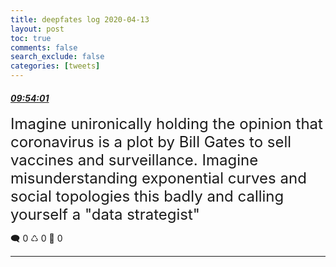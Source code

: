 ```yaml
---
title: deepfates log 2020-04-13
layout: post
toc: true
comments: false
search_exclude: false
categories: [tweets]
---
```



#### <a href = "https://twitter.com/deepfates/status/1249727549367697408">*09:54:01*</a>

<font size="5">Imagine unironically holding the opinion that coronavirus is a plot by Bill Gates to sell vaccines and surveillance.  Imagine misunderstanding exponential curves and social topologies this badly and calling yourself a "data strategist"</font>



🗨️ 0 ♺ 0 🤍  0   

---
    
            

